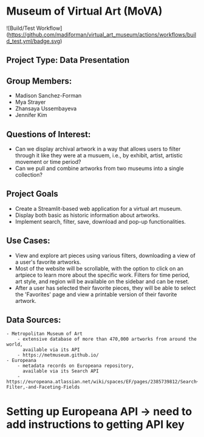 # Museum of Virtual Art (MoVA)
![Build/Test Workflow]
(https://github.com/madiforman/virtual_art_museum/actions/workflows/build_test.yml/badge.svg)

## Project Type: Data Presentation

## Group Members:
- Madison Sanchez-Forman  
- Mya Strayer  
- Zhansaya Ussembayeva  
- Jennifer Kim  

## Questions of Interest: 
- Can we display archival artwork in a way that allows users to filter through it like they were at a musuem, i.e., by exhibit, artist, artistic movement or time period?  
- Can we pull and combine artworks from two museums into a single collection?  
 
## Project Goals
- Create a Streamlit-based web application for a virtual art museum.  
- Display both basic as historic information about artworks.  
- Implement search, filter, save, download and pop-up functionalities.    

## Use Cases: 
- View and explore art pieces using various filters, downloading a view of a user's favorite artworks.     
- Most of the website will be scrollable, with the option to click on an artpiece to learn more about the specific work. Filters for time period, art style, and region will be available on the sidebar and can be reset.  
- After a user has selected their favorite pieces, they will be able to select the 'Favorites' page and view a printable version of their favorite artwork.  

## Data Sources:
    - Metropolitan Museum of Art  
        - extensive database of more than 470,000 artworks from around the world, 
          available via its API  
        - https://metmuseum.github.io/  
    - Europeana 
        - metadata records on Europeana repository,  
          available via its Search API   
        - https://europeana.atlassian.net/wiki/spaces/EF/pages/2385739812/Search+API+Documentation#Query,-Filter,-and-Faceting-Fields  

# Setting up Europeana API -> need to add instructions to getting API key